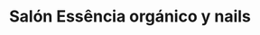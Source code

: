 ---
title: "Salón Essência orgánico y nails"
url: /majadahonda/salon-essencia-organico-y-nails/
shop: Friseur
---